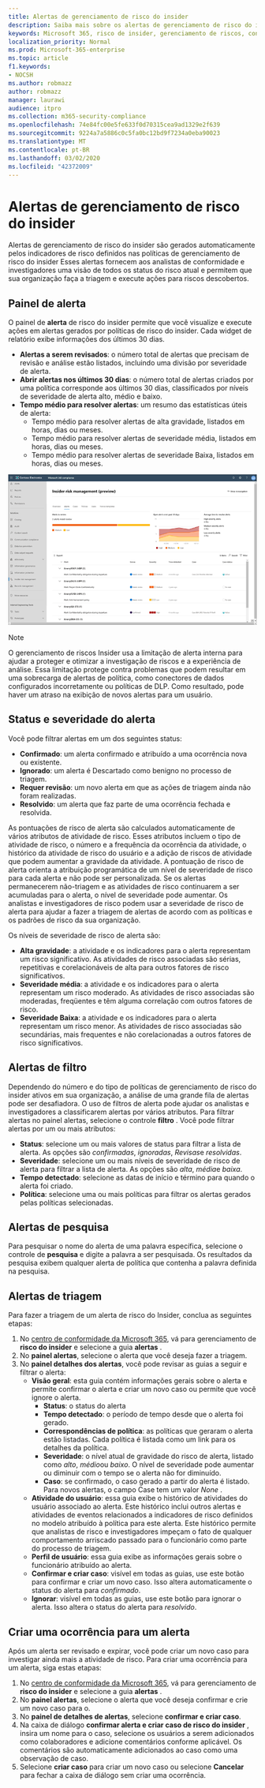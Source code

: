 ```yaml
---
title: Alertas de gerenciamento de risco do insider
description: Saiba mais sobre os alertas de gerenciamento de risco do insider no Microsoft 365
keywords: Microsoft 365, risco de insider, gerenciamento de riscos, conformidade
localization_priority: Normal
ms.prod: Microsoft-365-enterprise
ms.topic: article
f1.keywords:
- NOCSH
ms.author: robmazz
author: robmazz
manager: laurawi
audience: itpro
ms.collection: m365-security-compliance
ms.openlocfilehash: 74e84fc00e5fe633f0d70315cea9ad1329e2f639
ms.sourcegitcommit: 9224a7a5886c0c5fa0bc12bd9f7234a0eba90023
ms.translationtype: MT
ms.contentlocale: pt-BR
ms.lasthandoff: 03/02/2020
ms.locfileid: "42372009"
---
```

# <a name="insider-risk-management-alerts"></a>Alertas de gerenciamento de risco do insider

Alertas de gerenciamento de risco do insider são gerados automaticamente pelos indicadores de risco definidos nas políticas de gerenciamento de risco do insider Esses alertas fornecem aos analistas de conformidade e investigadores uma visão de todos os status do risco atual e permitem que sua organização faça a triagem e execute ações para riscos descobertos.

## <a name="alert-dashboard"></a>Painel de alerta

O painel de **alerta** de risco do insider permite que você visualize e execute ações em alertas gerados por políticas de risco do insider. Cada widget de relatório exibe informações dos últimos 30 dias.

- **Alertas a serem revisados**: o número total de alertas que precisam de revisão e análise estão listados, incluindo uma divisão por severidade de alerta.
- **Abrir alertas nos últimos 30 dias**: o número total de alertas criados por uma política corresponde aos últimos 30 dias, classificados por níveis de severidade de alerta alto, médio e baixo.
- **Tempo médio para resolver alertas**: um resumo das estatísticas úteis de alerta:
    - Tempo médio para resolver alertas de alta gravidade, listados em horas, dias ou meses.
    - Tempo médio para resolver alertas de severidade média, listados em horas, dias ou meses.
    - Tempo médio para resolver alertas de severidade Baixa, listados em horas, dias ou meses.

![Painel de alerta de gerenciamento de risco do insider](../media/insider-risk-alerts-dashboard.png)

>[!NOTE]
>O gerenciamento de riscos Insider usa a limitação de alerta interna para ajudar a proteger e otimizar a investigação de riscos e a experiência de análise. Essa limitação protege contra problemas que podem resultar em uma sobrecarga de alertas de política, como conectores de dados configurados incorretamente ou políticas de DLP. Como resultado, pode haver um atraso na exibição de novos alertas para um usuário.

## <a name="alert-status-and-severity"></a>Status e severidade do alerta

Você pode filtrar alertas em um dos seguintes status:

- **Confirmado**: um alerta confirmado e atribuído a uma ocorrência nova ou existente.
- **Ignorado**: um alerta é Descartado como benigno no processo de triagem.
- **Requer revisão**: um novo alerta em que as ações de triagem ainda não foram realizadas.
- **Resolvido**: um alerta que faz parte de uma ocorrência fechada e resolvida.

As pontuações de risco de alerta são calculados automaticamente de vários atributos de atividade de risco. Esses atributos incluem o tipo de atividade de risco, o número e a frequência da ocorrência da atividade, o histórico da atividade de risco do usuário e a adição de riscos de atividade que podem aumentar a gravidade da atividade. A pontuação de risco de alerta orienta a atribuição programática de um nível de severidade de risco para cada alerta e não pode ser personalizada. Se os alertas permanecerem não-triagem e as atividades de risco continuarem a ser acumuladas para o alerta, o nível de severidade pode aumentar. Os analistas e investigadores de risco podem usar a severidade de risco de alerta para ajudar a fazer a triagem de alertas de acordo com as políticas e os padrões de risco da sua organização.

Os níveis de severidade de risco de alerta são:

- **Alta gravidade**: a atividade e os indicadores para o alerta representam um risco significativo. As atividades de risco associadas são sérias, repetitivas e corelacionáveis de alta para outros fatores de risco significativos.
- **Severidade média**: a atividade e os indicadores para o alerta representam um risco moderado. As atividades de risco associadas são moderadas, freqüentes e têm alguma correlação com outros fatores de risco.
- **Severidade Baixa**: a atividade e os indicadores para o alerta representam um risco menor. As atividades de risco associadas são secundárias, mais frequentes e não corelacionadas a outros fatores de risco significativos.

## <a name="filter-alerts"></a>Alertas de filtro

Dependendo do número e do tipo de políticas de gerenciamento de risco do insider ativos em sua organização, a análise de uma grande fila de alertas pode ser desafiadora. O uso de filtros de alerta pode ajudar os analistas e investigadores a classificarem alertas por vários atributos. Para filtrar alertas no painel alertas, selecione o controle **filtro** . Você pode filtrar alertas por um ou mais atributos:

- **Status**: selecione um ou mais valores de status para filtrar a lista de alerta. As opções são *confirmadas*, *ignoradas*, *Revisas*e *resolvidas*.
- **Severidade**: selecione um ou mais níveis de severidade de risco de alerta para filtrar a lista de alerta. As opções são *alta*, *média*e *baixa*.
- **Tempo detectado**: selecione as datas de início e término para quando o alerta foi criado.
- **Política**: selecione uma ou mais políticas para filtrar os alertas gerados pelas políticas selecionadas.

## <a name="search-alerts"></a>Alertas de pesquisa

Para pesquisar o nome do alerta de uma palavra específica, selecione o controle de **pesquisa** e digite a palavra a ser pesquisada. Os resultados da pesquisa exibem qualquer alerta de política que contenha a palavra definida na pesquisa.

## <a name="triage-alerts"></a>Alertas de triagem

Para fazer a triagem de um alerta de risco do Insider, conclua as seguintes etapas:

1. No [centro de conformidade da Microsoft 365](https://compliance.microsoft.com), vá para gerenciamento de **risco do insider** e selecione a guia **alertas** .
2. No **painel alertas**, selecione o alerta que você deseja fazer a triagem.
3. No **painel detalhes dos alertas**, você pode revisar as guias a seguir e filtrar o alerta:
    - **Visão geral**: esta guia contém informações gerais sobre o alerta e permite confirmar o alerta e criar um novo caso ou permite que você ignore o alerta.
        - **Status**: o status do alerta
        - **Tempo detectado**: o período de tempo desde que o alerta foi gerado.
        - **Correspondências de política**: as políticas que geraram o alerta estão listadas. Cada política é listada como um link para os detalhes da política.
        - **Severidade**: o nível atual de gravidade do risco de alerta, listado como *alto*, *médio*ou *baixo*. O nível de severidade pode aumentar ou diminuir com o tempo se o alerta não for diminuído.
        - **Caso**: se confirmado, o caso gerado a partir do alerta é listado. Para novos alertas, o campo Case tem um valor *None* .
    - **Atividade do usuário**: essa guia exibe o histórico de atividades do usuário associado ao alerta. Este histórico inclui outros alertas e atividades de eventos relacionados a indicadores de risco definidos no modelo atribuído à política para este alerta. Este histórico permite que analistas de risco e investigadores impeçam o fato de qualquer comportamento arriscado passado para o funcionário como parte do processo de triagem.
    - **Perfil de usuário**: essa guia exibe as informações gerais sobre o funcionário atribuído ao alerta.
    - **Confirmar e criar caso**: visível em todas as guias, use este botão para confirmar e criar um novo caso. Isso altera automaticamente o status do alerta para *confirmado*.
    - **Ignorar**: visível em todas as guias, use este botão para ignorar o alerta. Isso altera o status do alerta para *resolvido*.

## <a name="create-a-case-for-an-alert"></a>Criar uma ocorrência para um alerta

Após um alerta ser revisado e expirar, você pode criar um novo caso para investigar ainda mais a atividade de risco. Para criar uma ocorrência para um alerta, siga estas etapas:

1. No [centro de conformidade da Microsoft 365](https://compliance.microsoft.com), vá para gerenciamento de **risco do insider** e selecione a guia **alertas** .
2. No **painel alertas**, selecione o alerta que você deseja confirmar e crie um novo caso para o.
3. No **painel de detalhes de alertas**, selecione **confirmar e criar caso**.
4. Na caixa de diálogo **confirmar alerta e criar caso de risco do insider** , insira um nome para o caso, selecione os usuários a serem adicionados como colaboradores e adicione comentários conforme aplicável. Os comentários são automaticamente adicionados ao caso como uma observação de caso.
5. Selecione **criar caso** para criar um novo caso ou selecione **Cancelar** para fechar a caixa de diálogo sem criar uma ocorrência.
